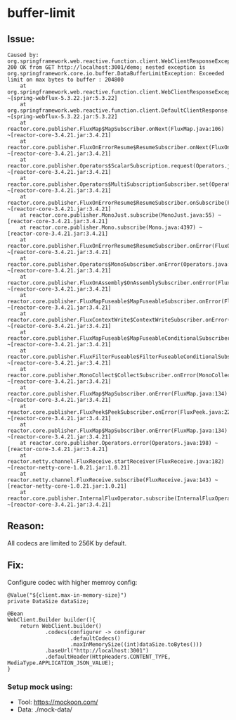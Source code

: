 # buffer-limit

## Issue:
```
Caused by: org.springframework.web.reactive.function.client.WebClientResponseException: 200 OK from GET http://localhost:3001/demo; nested exception is org.springframework.core.io.buffer.DataBufferLimitException: Exceeded limit on max bytes to buffer : 204800
	at org.springframework.web.reactive.function.client.WebClientResponseException.create(WebClientResponseException.java:229) ~[spring-webflux-5.3.22.jar:5.3.22]
	at org.springframework.web.reactive.function.client.DefaultClientResponse.lambda$createException$1(DefaultClientResponse.java:207) ~[spring-webflux-5.3.22.jar:5.3.22]
	at reactor.core.publisher.FluxMap$MapSubscriber.onNext(FluxMap.java:106) ~[reactor-core-3.4.21.jar:3.4.21]
	at reactor.core.publisher.FluxOnErrorResume$ResumeSubscriber.onNext(FluxOnErrorResume.java:79) ~[reactor-core-3.4.21.jar:3.4.21]
	at reactor.core.publisher.Operators$ScalarSubscription.request(Operators.java:2398) ~[reactor-core-3.4.21.jar:3.4.21]
	at reactor.core.publisher.Operators$MultiSubscriptionSubscriber.set(Operators.java:2194) ~[reactor-core-3.4.21.jar:3.4.21]
	at reactor.core.publisher.FluxOnErrorResume$ResumeSubscriber.onSubscribe(FluxOnErrorResume.java:74) ~[reactor-core-3.4.21.jar:3.4.21]
	at reactor.core.publisher.MonoJust.subscribe(MonoJust.java:55) ~[reactor-core-3.4.21.jar:3.4.21]
	at reactor.core.publisher.Mono.subscribe(Mono.java:4397) ~[reactor-core-3.4.21.jar:3.4.21]
	at reactor.core.publisher.FluxOnErrorResume$ResumeSubscriber.onError(FluxOnErrorResume.java:103) ~[reactor-core-3.4.21.jar:3.4.21]
	at reactor.core.publisher.Operators$MonoSubscriber.onError(Operators.java:1863) ~[reactor-core-3.4.21.jar:3.4.21]
	at reactor.core.publisher.FluxOnAssembly$OnAssemblySubscriber.onError(FluxOnAssembly.java:544) ~[reactor-core-3.4.21.jar:3.4.21]
	at reactor.core.publisher.FluxMapFuseable$MapFuseableSubscriber.onError(FluxMapFuseable.java:142) ~[reactor-core-3.4.21.jar:3.4.21]
	at reactor.core.publisher.FluxContextWrite$ContextWriteSubscriber.onError(FluxContextWrite.java:121) ~[reactor-core-3.4.21.jar:3.4.21]
	at reactor.core.publisher.FluxMapFuseable$MapFuseableConditionalSubscriber.onError(FluxMapFuseable.java:340) ~[reactor-core-3.4.21.jar:3.4.21]
	at reactor.core.publisher.FluxFilterFuseable$FilterFuseableConditionalSubscriber.onError(FluxFilterFuseable.java:382) ~[reactor-core-3.4.21.jar:3.4.21]
	at reactor.core.publisher.MonoCollect$CollectSubscriber.onError(MonoCollect.java:145) ~[reactor-core-3.4.21.jar:3.4.21]
	at reactor.core.publisher.FluxMap$MapSubscriber.onError(FluxMap.java:134) ~[reactor-core-3.4.21.jar:3.4.21]
	at reactor.core.publisher.FluxPeek$PeekSubscriber.onError(FluxPeek.java:222) ~[reactor-core-3.4.21.jar:3.4.21]
	at reactor.core.publisher.FluxMap$MapSubscriber.onError(FluxMap.java:134) ~[reactor-core-3.4.21.jar:3.4.21]
	at reactor.core.publisher.Operators.error(Operators.java:198) ~[reactor-core-3.4.21.jar:3.4.21]
	at reactor.netty.channel.FluxReceive.startReceiver(FluxReceive.java:182) ~[reactor-netty-core-1.0.21.jar:1.0.21]
	at reactor.netty.channel.FluxReceive.subscribe(FluxReceive.java:143) ~[reactor-netty-core-1.0.21.jar:1.0.21]
	at reactor.core.publisher.InternalFluxOperator.subscribe(InternalFluxOperator.java:62) ~[reactor-core-3.4.21.jar:3.4.21]
```

## Reason: 

  All codecs are limited to 256K by default.
  
## Fix:
 
Configure codec with higher memroy config:
 
    @Value("${client.max-in-memory-size}")
    private DataSize dataSize;

    @Bean
    WebClient.Builder builder(){
        return WebClient.builder()
                .codecs(configurer -> configurer
                        .defaultCodecs()
                        .maxInMemorySize((int)dataSize.toBytes()))
                .baseUrl("http://localhost:3001")
                .defaultHeader(HttpHeaders.CONTENT_TYPE, MediaType.APPLICATION_JSON_VALUE);
    }

### Setup mock using:

- Tool: https://mockoon.com/
- Data: ./mock-data/
